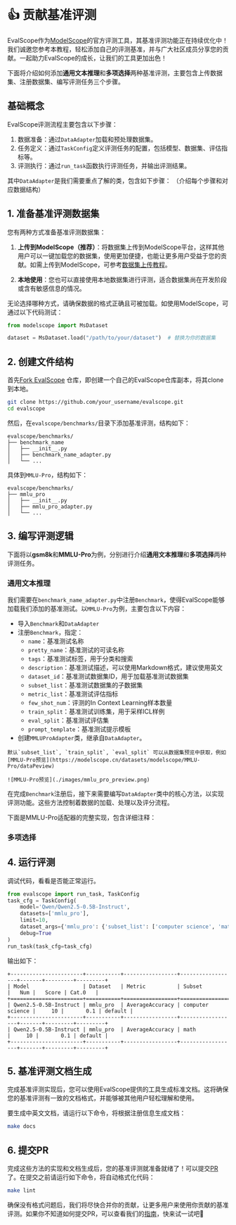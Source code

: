 # 👍 贡献基准评测

EvalScope作为[ModelScope](https://modelscope.cn)的官方评测工具，其基准评测功能正在持续优化中！我们诚邀您参考本教程，轻松添加自己的评测基准，并与广大社区成员分享您的贡献。一起助力EvalScope的成长，让我们的工具更加出色！

下面将介绍如何添加**通用文本推理**和**多项选择**两种基准评测，主要包含上传数据集、注册数据集、编写评测任务三个步骤。

## 基础概念

EvalScope评测流程主要包含以下步骤：
1. 数据准备：通过`DataAdapter`加载和预处理数据集。
2. 任务定义：通过`TaskConfig`定义评测任务的配置，包括模型、数据集、评估指标等。
3. 评测执行：通过`run_task`函数执行评测任务，并输出评测结果。

其中`DataAdapter`是我们需要重点了解的类，包含如下步骤：
（介绍每个步骤和对应数据结构）

## 1. 准备基准评测数据集

您有两种方式准备基准评测数据集：

1. **上传到ModelScope（推荐）**：将数据集上传到ModelScope平台，这样其他用户可以一键加载您的数据集，使用更加便捷，也能让更多用户受益于您的贡献。如需上传到ModelScope，可参考[数据集上传教程](https://www.modelscope.cn/docs/datasets/create)。

2. **本地使用**：您也可以直接使用本地数据集进行评测，适合数据集尚在开发阶段或含有敏感信息的情况。

无论选择哪种方式，请确保数据的格式正确且可被加载。如使用ModelScope，可通过以下代码测试：

```python
from modelscope import MsDataset

dataset = MsDataset.load("/path/to/your/dataset")  # 替换为你的数据集
```

## 2. 创建文件结构

首先[Fork EvalScope](https://github.com/modelscope/evalscope/fork) 仓库，即创建一个自己的EvalScope仓库副本，将其clone到本地。

```bash
git clone https://github.com/your_username/evalscope.git
cd evalscope
```

然后，在`evalscope/benchmarks/`目录下添加基准评测，结构如下：

```text
evalscope/benchmarks/
├── benchmark_name
│   ├── __init__.py
│   ├── benchmark_name_adapter.py
│   └── ...
```
具体到`MMLU-Pro`，结构如下：

```text
evalscope/benchmarks/
├── mmlu_pro
│   ├── __init__.py
│   ├── mmlu_pro_adapter.py
│   └── ...
```

## 3. 编写评测逻辑

下面将以**gsm8k**和**MMLU-Pro**为例，分别进行介绍**通用文本推理**和**多项选择**两种评测任务。

### 通用文本推理
我们需要在`benchmark_name_adapter.py`中注册`Benchmark`，使得EvalScope能够加载我们添加的基准测试。以`MMLU-Pro`为例，主要包含以下内容：

- 导入`Benchmark`和`DataAdapter`
- 注册`Benchmark`，指定：
    - `name`：基准测试名称
    - `pretty_name`：基准测试的可读名称
    - `tags`：基准测试标签，用于分类和搜索
    - `description`：基准测试描述，可以使用Markdown格式，建议使用英文
    - `dataset_id`：基准测试数据集ID，用于加载基准测试数据集
    - `subset_list`：基准测试数据集的子数据集
    - `metric_list`：基准测试评估指标
    - `few_shot_num`：评测的In Context Learning样本数量
    - `train_split`：基准测试训练集，用于采样ICL样例
    - `eval_split`：基准测试评估集
    - `prompt_template`：基准测试提示模板
- 创建`MMLUProAdapter`类，继承自`DataAdapter`。

```{tip}
默认`subset_list`, `train_split`, `eval_split` 可以从数据集预览中获取，例如[MMLU-Pro预览](https://modelscope.cn/datasets/modelscope/MMLU-Pro/dataPeview)

![MMLU-Pro预览](./images/mmlu_pro_preview.png)
```




在完成`Benchmark`注册后，接下来需要编写`DataAdapter`类中的核心方法，以实现评测功能。这些方法控制着数据的加载、处理以及评分流程。



下面是MMLU-Pro适配器的完整实现，包含详细注释：

### 多项选择

## 4. 运行评测

调试代码，看看是否能正常运行。

```python
from evalscope import run_task, TaskConfig
task_cfg = TaskConfig(
    model='Qwen/Qwen2.5-0.5B-Instruct',
    datasets=['mmlu_pro'],
    limit=10,
    dataset_args={'mmlu_pro': {'subset_list': ['computer science', 'math']}},
    debug=True
)
run_task(task_cfg=task_cfg)
```

输出如下：

```text
+-----------------------+-----------+-----------------+------------------+-------+---------+---------+
| Model                 | Dataset   | Metric          | Subset           |   Num |   Score | Cat.0   |
+=======================+===========+=================+==================+=======+=========+=========+
| Qwen2.5-0.5B-Instruct | mmlu_pro  | AverageAccuracy | computer science |     10 |       0.1 | default |
+-----------------------+-----------+-----------------+------------------+-------+---------+---------+
| Qwen2.5-0.5B-Instruct | mmlu_pro  | AverageAccuracy | math             |     10 |       0.1 | default |
+-----------------------+-----------+-----------------+------------------+-------+---------+---------+ 
```

## 5. 基准评测文档生成

完成基准评测实现后，您可以使用EvalScope提供的工具生成标准文档。这将确保您的基准评测有一致的文档格式，并能够被其他用户轻松理解和使用。

要生成中英文文档，请运行以下命令，将根据注册信息生成文档：

```bash
make docs
```

## 6. 提交PR
完成这些方法的实现和文档生成后，您的基准评测就准备就绪了！可以提交[PR](https://github.com/modelscope/evalscope/pulls)了。在提交之前请运行如下命令，将自动格式化代码：
```bash
make lint
```
确保没有格式问题后，我们将尽快合并你的贡献，让更多用户来使用你贡献的基准评测。如果你不知道如何提交PR，可以查看我们的[指南](https://github.com/modelscope/evalscope/blob/main/CONTRIBUTING.md)，快来试一试吧🚀
